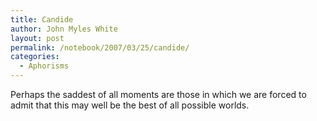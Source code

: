```yaml
---
title: Candide
author: John Myles White
layout: post
permalink: /notebook/2007/03/25/candide/
categories:
  - Aphorisms
---
```


Perhaps the saddest of all moments are those in which we are forced to admit that this may well be the best of all possible worlds.
